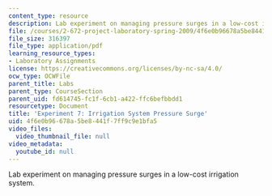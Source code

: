 ```yaml
---
content_type: resource
description: Lab experiment on managing pressure surges in a low-cost irrigation system.
file: /courses/2-672-project-laboratory-spring-2009/4f6e0b96678a5be8441f7ff9c9e1bfa5_irri_sys.pdf
file_size: 316397
file_type: application/pdf
learning_resource_types:
- Laboratory Assignments
license: https://creativecommons.org/licenses/by-nc-sa/4.0/
ocw_type: OCWFile
parent_title: Labs
parent_type: CourseSection
parent_uid: fd614745-fc1f-6cb1-a422-ffc6befbbdd1
resourcetype: Document
title: 'Experiment 7: Irrigation System Pressure Surge'
uid: 4f6e0b96-678a-5be8-441f-7ff9c9e1bfa5
video_files:
  video_thumbnail_file: null
video_metadata:
  youtube_id: null
---
```

Lab experiment on managing pressure surges in a low-cost irrigation system.